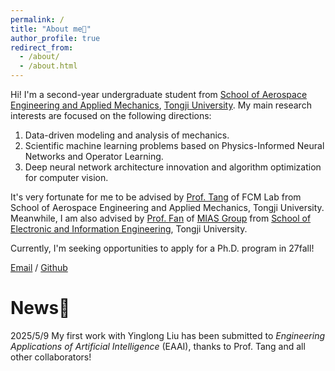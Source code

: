 ```yaml
---
permalink: /
title: "About me👋"
author_profile: true
redirect_from: 
  - /about/
  - /about.html
---
```


Hi! I'm a second-year undergraduate student from [School of Aerospace Engineering and Applied Mechanics](https://aero-mech.tongji.edu.cn/), [Tongji University](https://www.tongji.edu.cn/). My main research interests are focused on the following directions: 
1. Data-driven modeling and analysis of mechanics.
2. Scientific machine learning problems based on Physics-Informed Neural Networks and Operator Learning.
3. Deep neural network architecture innovation and algorithm optimization for computer vision.

It's very fortunate for me to be advised by [Prof. Tang](https://aero-mech.tongji.edu.cn/e7/61/c23511a255841/page.htm) of FCM Lab from School of Aerospace Engineering and Applied Mechanics, Tongji University. Meanwhile, I am also advised by [Prof. Fan](https://www.ruirangerfan.com/) of [MIAS Group](https://mias.group/) from [School of Electronic and Information Engineering](https://see.tongji.edu.cn/), Tongji University.

Currently, I'm seeking opportunities to apply for a Ph.D. program in 27fall!

[Email](zhaodazhi@tongji.edu.cn) / [Github](https://github.com/dazhizhao)

News📰
======
2025/5/9  My first work with Yinglong Liu has been submitted to _Engineering Applications of Artificial Intelligence_ (EAAI), thanks to Prof. Tang and all other collaborators!

